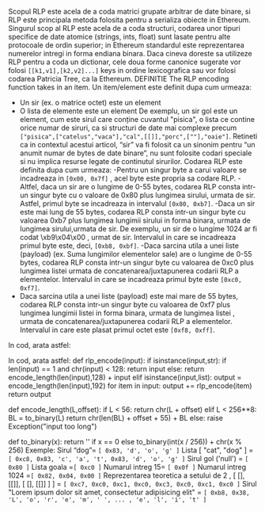 Scopul RLP este acela de a coda matrici grupate arbitrar de date binare, si RLP este principala metoda folosita pentru a serializa obiecte in Ethereum. Singurul scop al RLP este acela de a coda structuri, codarea unor tipuri specifice de date atomice (strings, ints, float) sunt lasate pentru alte protocoale de ordin superior; in Ethereum standardul este reprezentarea numerelor intregi in forma endiana binara. Daca cineva doreste sa utilizeze RLP pentru a coda un dictionar, cele doua forme canonice sugerate vor folosi `[[k1,v1],[k2,v2]...]` keys in ordine lexicografica sau vor folosi codarea Patricia Tree, ca la Ethereum.
DEFINITIE
The RLP encoding function takes in an item. Un item/element este definit dupa cum urmeaza:
-	Un sir (ex. o matrice octet) este un element
-	O lista de elemente este un element
De exemplu, un sir gol este un element, cum este sirul care conține cuvantul "pisica", o lista ce contine orice numar de siruri, ca si structuri de date mai complexe precum` ["pisica",["catelus","vaca"],"cal",[[]],"porc",[""],"oaie"]`. Retineti ca in contextul acestui articol, “sir” va fi folosit ca un sinonim pentru “un anumit numar de bytes de date binare”, nu sunt folosite codari speciale si nu implica resurse legate de continutul sirurilor.
Codarea RLP este definita dupa cum urmeaza:
-Pentru un singur byte a carui valoare se incadreaza in `[0x00, 0x7f]` , acel byte este propria sa codare RLP.
-Altfel, daca un sir are o lungime de 0-55 bytes, codarea RLP consta intr-un singur byte cu o valoare de 0x80 plus lungimea sirului, urmata de sir. Astfel, primul byte se incadreaza in intervalul `[0x80, 0xb7]`.
-Daca un sir este mai lung de 55 bytes, codarea RLP consta intr-un singur byte cu valoarea 0xb7 plus lungimea lungimii sirului in forma binara, urmata de lungimea sirului,urmata de sir. De exemplu, un sir de o lungime 1024 ar fi codat \xb9\x04\x00 , urmat de sir. Intervalul in care se incadreaza primul byte este, deci, `[0xb8, 0xbf]`.
-Daca sarcina utila a unei liste (payload) (ex. Suma lungimilor elementelor sale) are o lungime de 0-55 bytes, codarea RLP consta intr-un singur byte cu valoarea de 0xc0 plus lungimea listei urmata de concatenarea/juxtapunerea codarii RLP a elementelor. Intervalul in care se incadreaza primul byte este `[0xc0, 0xf7]`.
- Daca sarcina utila a unei liste (payload) este mai mare de 55 bytes, codarea RLP consta intr-un singur byte cu valoarea de 0xf7 plus lungimea lungimii listei in forma binara, urmata de lungimea listei , urmata de concatenarea/juxtapunerea codarii RLP a elementelor. Intervalul in care este plasat primul octet este `[0xf8, 0xff]`.

In cod, arata astfel:


In cod, arata astfel:
def rlp_encode(input):
    if isinstance(input,str):
        if len(input) == 1 and chr(input) < 128: return input
        else: return encode_length(len(input),128) + input
     elif isinstance(input,list):
        output = encode_length(len(input),192)
        for item in input: output += rlp_encode(item)
        return output

def encode_length(L,offset):
    if L < 56:
         return chr(L + offset)
    elif L < 256**8:
         BL = to_binary(L)
         return chr(len(BL) + offset + 55) + BL
    else:
         raise Exception("input too long")

def to_binary(x):
    return '' if x == 0 else to_binary(int(x / 256)) + chr(x % 256)
Exemple:
Sirul “dog”= `[ 0x83, 'd', 'o', 'g' ]`
Lista [ "cat", "dog" ] = `[ 0xc8, 0x83, 'c', 'a', 't', 0x83, 'd', 'o', 'g' ]`
Sirul gol ('null') = `[ 0x80 ]`
Lista goala =`[ 0xc0 ]`
Numarul intreg 15= `[ 0x0f ]`
Numarul intreg 1024 =`[ 0x82, 0x04, 0x00 ]`
Reprezentarea teoretica a setului de 2 , [ [], [[]], [ [], [[]] ] ] = `[ 0xc7, 0xc0, 0xc1, 0xc0, 0xc3, 0xc0, 0xc1, 0xc0 ]`
Sirul "Lorem ipsum dolor sit amet, consectetur adipisicing elit" = `[ 0xb8, 0x38, 'L', 'o', 'r', 'e', 'm', ' ', ... , 'e', 'l', 'i', 't' ]`
